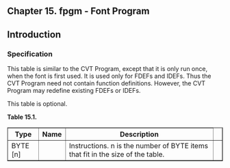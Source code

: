 <div xmlns="http://www.w3.org/1999/xhtml" role="" class="chapter"><div class="titlepage"><div><div><h2 class="title"><a name="chapter.fpgm"></a>Chapter 15. fpgm - Font Program </h2></div></div></div><div role="fragment" class="section"><div class="titlepage"><div><div><h2 class="title" style="clear: both"><a name="idm320133870368"></a>Introduction</h2></div></div></div><div role="specification" class="section"><div class="titlepage"><div><div><h3 class="title"><a name="section.15.1.1"></a>Specification</h3></div></div></div><p role="">This table is similar to the CVT Program, except that it
          is only run once, when the font is first used. It is used
          only for FDEFs and IDEFs. Thus the CVT Program need not
          contain function definitions. However, the CVT Program may
          redefine existing FDEFs or IDEFs.</p><p role="">This table is optional.</p><div class="table"><a name="idm320133867648"></a><p class="title"><strong>Table 15.1. </strong></p><div class="table-contents"><table role="" class="table" border="1"><colgroup><col/><col/><col/><col/></colgroup><thead><tr><th role="">Type</th><th role="">Name</th><th role="">Description</th><td class="auto-generated"> </td></tr></thead><tbody><tr><td role="">BYTE [n]</td><td role=""> </td><td role="">Instructions. n is the number of BYTE items
	      that fit in the size of the table.</td><td class="auto-generated"> </td></tr></tbody></table></div></div><br class="table-break"/></div></div></div>
